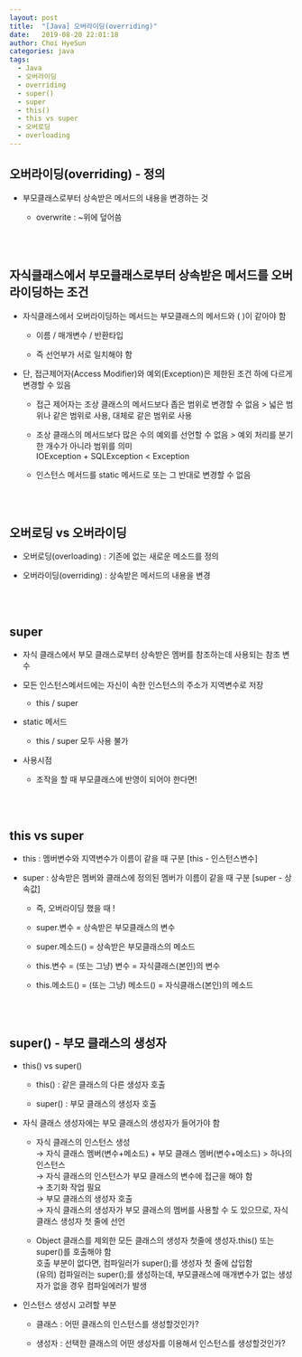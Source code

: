```yaml
---
layout: post
title:  "[Java] 오버라이딩(overriding)"
date:   2019-08-20 22:01:18
author: Choi HyeSun
categories: java
tags:
  - Java
  - 오버라이딩
  - overriding
  - super()
  - super
  - this()
  - this vs super
  - 오버로딩
  - overloading
---
```


## 오버라이딩(overriding) - 정의

- 부모클래스로부터 상속받은 메서드의 내용을 변경하는 것

  - overwrite : ~위에 덮어씀

<br>
<br>

## 자식클래스에서 부모클래스로부터 상속받은 메서드를 오버라이딩하는 조건

- 자식클래스에서 오버라이딩하는 메서드는 부모클래스의 메서드와 ( )이 같아야 함

  - 이름 / 매개변수 / 반환타입

  - 즉 선언부가 서로 일치해야 함

- 단, 접근제어자(Access Modifier)와 예외(Exception)은 제한된 조건 하에 다르게 변경할 수 있음

  - 접근 제어자는 조상 클래스의 메서드보다 좁은 범위로 변경할 수 없음 > 넓은 범위나 같은 범위로 사용, 대체로 같은 범위로 사용

  - 조상 클래스의 메서드보다 많은 수의 예외를 선언할 수 없음 > 예외 처리를 분기한 개수가 아니라 범위를 의미<br>IOException + SQLException \< Exception
  
  - 인스턴스 메서드를 static 메서드로 또는 그 반대로 변경할 수 없음
  
<br>
<br>

## 오버로딩 vs 오버라이딩

- 오버로딩(overloading) : 기존에 없는 새로운 메소드를 정의

- 오버라이딩(overriding) : 상속받은 메서드의 내용을 변경

<br>
<br>

## super

- 자식 클래스에서 부모 클래스로부터 상속받은 멤버를 참조하는데 사용되는 참조 변수

- 모든 인스턴스메서드에는 자신이 속한 인스턴스의 주소가 지역변수로 저장

  - this / super

- static 메서드
 
  - this / super 모두 사용 불가

- 사용시점

  - 조작을 할 때 부모클래스에 반영이 되어야 한다면!

<br>
<br>

## this vs super

- this : 멤버변수와 지역변수가 이름이 같을 때 구분 [this - 인스턴스변수]

- super : 상속받은 멤버와 클래스에 정의된 멤버가 이름이 같을 때 구분 [super - 상속값]

  - 즉, 오버라이딩 했을 때 !

  - super.변수 = 상속받은 부모클래스의 변수

  - super.메소드() =  상속받은 부모클래스의 메소드

  - this.변수 = (또는 그냥) 변수 = 자식클래스(본인)의 변수

  - this.메소드() = (또는 그냥) 메소드() = 자식클래스(본인)의 메소드
  
<br>
<br>

## super() - 부모 클래스의 생성자
 
- this() vs super()

  - this() : 같은 클래스의 다른 생성자 호출

  - super() : 부모 클래스의 생성자 호출

- 자식 클래스 생성자에는 부모 클래스의 생성자가 들어가야 함

  - 자식 클래스의 인스턴스 생성
  <br>→ 자식 클래스 멤버(변수+메소드) + 부모 클래스 멤버(변수+메소드) > 하나의 인스턴스
  <br>→ 자식 클래스의 인스턴스가 부모 클래스의 변수에 접근을 해야 함
  <br>→ 초기화 작업 필요
  <br>→ 부모 클래스의 생성자 호출
  <br>→ 자식 클래스의 생성자가 부모 클래스의 멤버를 사용할 수 도 있으므로, 자식 클래스 생성자 첫 줄에 선언

  - Object 클래스를 제외한 모든 클래스의 생성자 첫줄에 생성자.this() 또는 super()를 호출해야 함
  <br>호출 부분이 없다면, 컴파일러가 super();를 생성자 첫 줄에 삽입함
  <br>(유의) 컴파일러는 super();를 생성하는데, 부모클래스에 매개변수가 없는 생성자가 없을 경우 컴파일에러가 발생
- 인스턴스 생성시 고려할 부분

  - 클래스 : 어떤 클래스의 인스턴스를 생성할것인가?
  
  - 생성자 : 선택한 클래스의 어떤 생성자를 이용해서 인스턴스를 생성할것인가?
